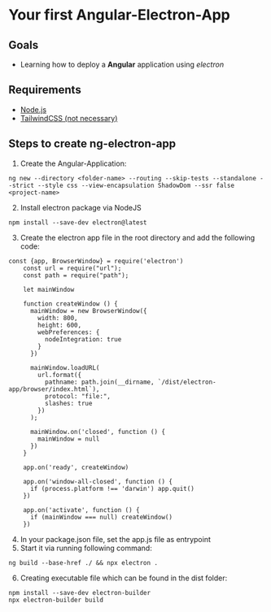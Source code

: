 # Your first Angular-Electron-App

## Goals
- Learning how to deploy a __Angular__ application using *electron*

## Requirements
- [Node.js](https://nodejs.org/en/download/)
- [TailwindCSS (not necessary)](https://tailwindcss.com/docs/guides/angular)

## Steps to create ng-electron-app
1. Create the Angular-Application:
```
ng new --directory <folder-name> --routing --skip-tests --standalone --strict --style css --view-encapsulation ShadowDom --ssr false <project-name>
```
2. Install electron package via NodeJS
```
npm install --save-dev electron@latest
```
3. Create the electron app file in the root directory and add the following code:
```
const {app, BrowserWindow} = require('electron')
    const url = require("url");
    const path = require("path");

    let mainWindow

    function createWindow () {
      mainWindow = new BrowserWindow({
        width: 800,
        height: 600,
        webPreferences: {
          nodeIntegration: true
        }
      })

      mainWindow.loadURL(
        url.format({
          pathname: path.join(__dirname, `/dist/electron-app/browser/index.html`),
          protocol: "file:",
          slashes: true
        })
      );

      mainWindow.on('closed', function () {
        mainWindow = null
      })
    }

    app.on('ready', createWindow)

    app.on('window-all-closed', function () {
      if (process.platform !== 'darwin') app.quit()
    })

    app.on('activate', function () {
      if (mainWindow === null) createWindow()
    })
```
4. In your package.json file, set the app.js file as entrypoint
5. Start it via running following command:
```
ng build --base-href ./ && npx electron .
```
6. Creating executable file which can be found in the dist folder:
```
npm install --save-dev electron-builder
npx electron-builder build
```